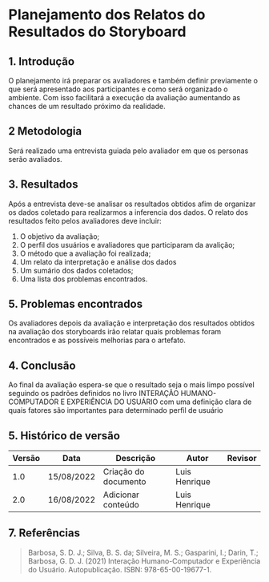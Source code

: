 # Planejamento dos Relatos do Resultados do Storyboard
## 1. Introdução
O planejamento irá preparar os avaliadores e também definir previamente o que será apresentado aos participantes e como será organizado o ambiente. Com isso facilitará a execução da avaliação aumentando as chances de um resultado próximo da realidade. 

## 2 Metodologia
Será realizado uma entrevista guiada pelo avaliador em que os personas serão avaliados.

## 3. Resultados
Após a entrevista deve-se analisar os resultados obtidos afim de organizar os dados coletado para realizarmos a inferencia dos dados. O relato dos resultados feito pelos avaliadores deve incluir:

1. O objetivo da avaliação;
2. O perfil dos usuários e avaliadores que participaram da avalição;
3. O método que a avaliação foi realizada;
4. Um relato da interpretação e análise dos dados
5. Um sumário dos dados coletados;
6. Uma lista dos problemas encontrados.

## 5. Problemas encontrados
Os avaliadores depois da avaliação e interpretação dos resultados obtidos na avaliação dos storyboards irão relatar quais problemas foram encontrados e as possíveis melhorias para o artefato.

## 4. Conclusão
Ao final da avaliação espera-se que o resultado seja o mais limpo possível seguindo os padrões definidos no livro INTERAÇÃO HUMANO-COMPUTADOR E EXPERIÊNCIA DO USUÁRIO com uma definição clara de quais fatores são importantes para determinado perfil de usuário

## 5. Histórico de versão

| Versão | Data       | Descrição             | Autor           | Revisor |
| ------ | ---------- | --------------------- | ------------    |---------|
|   1.0  | 15/08/2022 | Criação do documento  | Luis Henrique |  |
|   2.0  | 16/08/2022 | Adicionar conteúdo  | Luis Henrique |  |


## 7. Referências

> Barbosa, S. D. J.; Silva, B. S. da; Silveira, M. S.; Gasparini, I.; Darin, T.; Barbosa, G. D. J. (2021)
Interação Humano-Computador e Experiência do Usuário. Autopublicação. ISBN: 978-65-00-19677-1.
